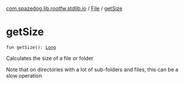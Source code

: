 [com.spazedog.lib.rootfw.stdlib.io](../index.md) / [File](index.md) / [getSize](.)

# getSize

`fun getSize(): `[`Long`](https://kotlinlang.org/api/latest/jvm/stdlib/kotlin/-long/index.html)

Calculates the size of a file or folder

Note that on directories with a lot of sub-folders and files,
this can be a slow operation

